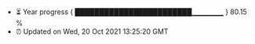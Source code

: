 - ⏳ Year progress { ████████████████████████▁▁▁▁▁▁ } 80.15 %
- ⏰ Updated on Wed, 20 Oct 2021 13:25:20 GMT

